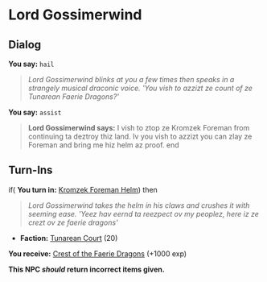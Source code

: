# Lord Gossimerwind
## Dialog

**You say:** `hail`



>*Lord Gossimerwind blinks at you a few times then speaks in a strangely musical draconic voice. 'You vish to azzizt ze count of ze Tunarean Faerie Dragons?'*

**You say:** `assist`



>**Lord Gossimerwind says:** I vish to ztop ze Kromzek Foreman from continuing ta deztroy thiz land. Iv you vish to azzizt you can zlay ze Foreman and bring me hiz helm az proof.
end

## Turn-Ins





if( **You turn in:** [Kromzek Foreman Helm](/item/24873)) then


>*Lord Gossimerwind takes the helm in his claws and crushes it with seeming ease. 'Yeez hav eernd ta reezpect ov my peoplez, here iz ze crezt ov ze faerie dragons'*


* __Faction:__ [Tunarean Court](/faction/449) (20)


 **You receive:**  [Crest of the Faerie Dragons](/item/24868) (+1000 exp)

**This NPC *should* return incorrect items given.**
